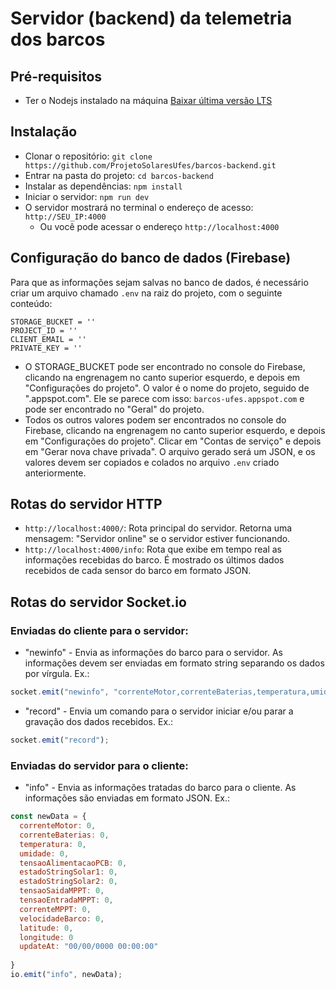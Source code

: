 # Servidor (backend) da telemetria dos barcos

## Pré-requisitos
- Ter o Nodejs instalado na máquina [Baixar última versão LTS](https://nodejs.org/en)

## Instalação
- Clonar o repositório: `git clone https://github.com/ProjetoSolaresUfes/barcos-backend.git`
- Entrar na pasta do projeto: `cd barcos-backend`
- Instalar as dependências: `npm install`
- Iniciar o servidor: `npm run dev`
- O servidor mostrará no terminal o endereço de acesso: `http://SEU_IP:4000`
  - Ou você pode acessar o endereço `http://localhost:4000`

## Configuração do banco de dados (Firebase)
Para que as informações sejam salvas no banco de dados, é necessário criar um arquivo chamado `.env` na raiz do projeto, com o seguinte conteúdo:
```
STORAGE_BUCKET = ''
PROJECT_ID = ''
CLIENT_EMAIL = ''
PRIVATE_KEY = ''
```
- O STORAGE_BUCKET pode ser encontrado no console do Firebase, clicando na engrenagem no canto superior esquerdo, e depois em "Configurações do projeto". O valor é o nome do projeto, seguido de ".appspot.com". Ele se parece com isso: `barcos-ufes.appspot.com` e pode ser encontrado no "Geral" do projeto.
- Todos os outros valores podem ser encontrados no console do Firebase, clicando na engrenagem no canto superior esquerdo, e depois em "Configurações do projeto". Clicar em "Contas de serviço" e depois em "Gerar nova chave privada". O arquivo gerado será um JSON, e os valores devem ser copiados e colados no arquivo `.env` criado anteriormente.

## Rotas do servidor HTTP
- `http://localhost:4000/`: Rota principal do servidor. Retorna uma mensagem: "Servidor online" se o servidor estiver funcionando.
- `http://localhost:4000/info`: Rota que exibe em tempo real as informações recebidas do barco. É mostrado os últimos dados recebidos de cada sensor do barco em formato JSON.

## Rotas do servidor Socket.io
### Enviadas do cliente para o servidor:
- "newinfo" - Envia as informações do barco para o servidor. As informações devem ser enviadas em formato string separando os dados por vírgula. Ex.: 
```js
socket.emit("newinfo", "correnteMotor,correnteBaterias,temperatura,umidade,tensaoAlimentacaoPCB,estadoStringSolar1,estadoStringSolar2,tensaoSaidaMPPT,tensaoEntradaMPPT,correnteMPPT");
```
- "record" - Envia um comando para o servidor iniciar e/ou parar a gravação dos dados recebidos. Ex.: 
```js
socket.emit("record");
```

### Enviadas do servidor para o cliente:
- "info" - Envia as informações tratadas do barco para o cliente. As informações são enviadas em formato JSON. Ex.: 
```js
const newData = {
  correnteMotor: 0,
  correnteBaterias: 0,
  temperatura: 0,
  umidade: 0,
  tensaoAlimentacaoPCB: 0,
  estadoStringSolar1: 0,
  estadoStringSolar2: 0,
  tensaoSaidaMPPT: 0,
  tensaoEntradaMPPT: 0,
  correnteMPPT: 0,
  velocidadeBarco: 0,
  latitude: 0,
  longitude: 0
  updateAt: "00/00/0000 00:00:00"
  
}
io.emit("info", newData);
```